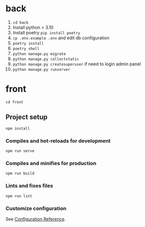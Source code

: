 # back

1. `cd back`
2. Install python > 3.10
3. Install poetry `pip install poetry`
4. `cp .env.example .env` and edit db configuration
5. `poetry install`
6. `poetry shell`
7. `python manage.py migrate`
8. `python manage.py collectstatic`
9. `python manage.py createsuperuser` if need to login admin panel
10. `python manage.py runserver`

# front

```
cd front
```

## Project setup
```
npm install
```

### Compiles and hot-reloads for development
```
npm run serve
```

### Compiles and minifies for production
```
npm run build
```

### Lints and fixes files
```
npm run lint
```

### Customize configuration
See [Configuration Reference](https://cli.vuejs.org/config/).